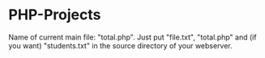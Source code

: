 # PHP-Projects

Name of current main file: "total.php".
Just put "file.txt", "total.php" and (if you want) "students.txt" in the source directory of your webserver.
